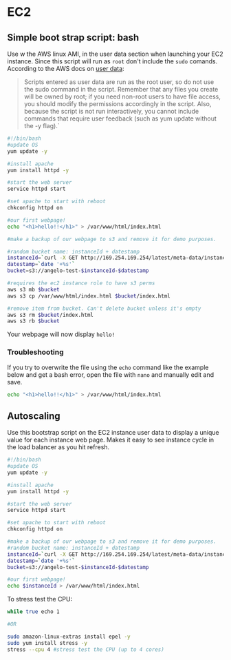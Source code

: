 ﻿# EC2

## Simple boot strap script: bash
Use w the AWS linux AMI, in the user data section when launching your EC2 instance. Since this script will run as `root` don't include the `sudo` comands. According to the AWS docs on [user data](https://docs.aws.amazon.com/AWSEC2/latest/UserGuide/user-data.html): 
> Scripts entered as user data are run as the root user, so do not use the sudo command in the script. Remember that any files you create will be owned by root; if you need non-root users to have file access, you should modify the permissions accordingly in the script. Also, because the script is not run interactively, you cannot include commands that require user feedback (such as yum update without the -y flag).`

```bash
#!/bin/bash
#update OS
yum update -y

#install apache
yum install httpd -y

#start the web server
service httpd start

#set apache to start with reboot
chkconfig httpd on

#our first webpage! 
echo "<h1>hello!!</h1>" > /var/www/html/index.html

#make a backup of our webpage to s3 and remove it for demo purposes. 

#random bucket name: instanceId + datestamp
instanceId=`curl -X GET http://169.254.169.254/latest/meta-data/instance-id`
datestamp=`date '+%s'`
bucket=s3://angelo-test-$instanceId-$datestamp

#requires the ec2 instance role to have s3 perms
aws s3 mb $bucket
aws s3 cp /var/www/html/index.html $bucket/index.html

#remove item from bucket. Can't delete bucket unless it's empty
aws s3 rm $bucket/index.html
aws s3 rb $bucket
```

Your webpage will now display `hello!` 

### Troubleshooting
If you try to overwrite the file using the `echo` command like the example below and get a bash error, open the file with `nano` and manually edit and save. 
``` bash
echo "<h1>hello!!</h1>" > /var/www/html/index.html
```


## Autoscaling 
Use this bootstrap script on the EC2 instance user data to display a unique value for each instance web page. Makes it easy to see instance cycle in the load balancer as you hit refresh. 
```bash
#!/bin/bash
#update OS
yum update -y

#install apache
yum install httpd -y

#start the web server
service httpd start

#set apache to start with reboot
chkconfig httpd on

#make a backup of our webpage to s3 and remove it for demo purposes. 
#random bucket name: instanceId + datestamp
instanceId=`curl -X GET http://169.254.169.254/latest/meta-data/instance-id`
datestamp=`date '+%s'`
bucket=s3://angelo-test-$instanceId-$datestamp

#our first webpage! 
echo $instanceId > /var/www/html/index.html

```

To stress test the CPU: 
```bash
while true echo 1

#OR

sudo amazon-linux-extras install epel -y
sudo yum install stress -y
stress --cpu 4 #stress test the CPU (up to 4 cores)
```
